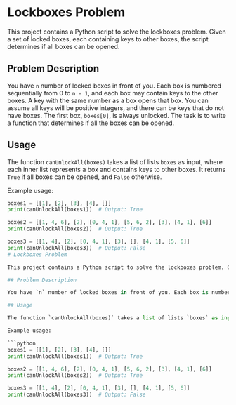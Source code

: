 # Lockboxes Problem

This project contains a Python script to solve the lockboxes problem. Given a set of locked boxes, each containing keys to other boxes, the script determines if all boxes can be opened.

## Problem Description

You have `n` number of locked boxes in front of you. Each box is numbered sequentially from 0 to `n - 1`, and each box may contain keys to the other boxes. A key with the same number as a box opens that box. You can assume all keys will be positive integers, and there can be keys that do not have boxes. The first box, `boxes[0]`, is always unlocked. The task is to write a function that determines if all the boxes can be opened.

## Usage

The function `canUnlockAll(boxes)` takes a list of lists `boxes` as input, where each inner list represents a box and contains keys to other boxes. It returns `True` if all boxes can be opened, and `False` otherwise.

Example usage:

```python
boxes1 = [[1], [2], [3], [4], []]
print(canUnlockAll(boxes1))  # Output: True

boxes2 = [[1, 4, 6], [2], [0, 4, 1], [5, 6, 2], [3], [4, 1], [6]]
print(canUnlockAll(boxes2))  # Output: True

boxes3 = [[1, 4], [2], [0, 4, 1], [3], [], [4, 1], [5, 6]]
print(canUnlockAll(boxes3))  # Output: False
# Lockboxes Problem

This project contains a Python script to solve the lockboxes problem. Given a set of locked boxes, each containing keys to other boxes, the script determines if all boxes can be opened.

## Problem Description

You have `n` number of locked boxes in front of you. Each box is numbered sequentially from 0 to `n - 1`, and each box may contain keys to the other boxes. A key with the same number as a box opens that box. You can assume all keys will be positive integers, and there can be keys that do not have boxes. The first box, `boxes[0]`, is always unlocked. The task is to write a function that determines if all the boxes can be opened.

## Usage

The function `canUnlockAll(boxes)` takes a list of lists `boxes` as input, where each inner list represents a box and contains keys to other boxes. It returns `True` if all boxes can be opened, and `False` otherwise.

Example usage:

```python
boxes1 = [[1], [2], [3], [4], []]
print(canUnlockAll(boxes1))  # Output: True

boxes2 = [[1, 4, 6], [2], [0, 4, 1], [5, 6, 2], [3], [4, 1], [6]]
print(canUnlockAll(boxes2))  # Output: True

boxes3 = [[1, 4], [2], [0, 4, 1], [3], [], [4, 1], [5, 6]]
print(canUnlockAll(boxes3))  # Output: False

